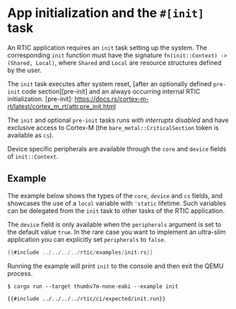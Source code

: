 # App initialization and the `#[init]` task

An RTIC application requires an `init` task setting up the system. The corresponding `init` function must have the
signature `fn(init::Context) -> (Shared, Local)`, where `Shared` and `Local` are resource structures defined by the user.

The `init` task executes after system reset, [after an optionally defined `pre-init` code section][pre-init] and an always occurring internal RTIC initialization.  [pre-init]: https://docs.rs/cortex-m-rt/latest/cortex_m_rt/attr.pre_init.html

The `init` and optional `pre-init` tasks runs *with interrupts disabled* and have exclusive access to Cortex-M (the `bare_metal::CriticalSection` token is available as `cs`).

Device specific peripherals are available through the `core` and `device` fields of `init::Context`.

## Example

The example below shows the types of the `core`, `device` and `cs` fields, and showcases the use of a `local` variable with `'static` lifetime. Such variables can be delegated from the `init` task to other tasks of the RTIC application.

The `device` field is only available when the `peripherals` argument is set to the default value `true`.
In the rare case you want to implement an ultra-slim application you can explicitly set `peripherals` to `false`.

``` rust
{{#include ../../../../rtic/examples/init.rs}}
```

Running the example will print `init` to the console and then exit the QEMU process.

``` console
$ cargo run --target thumbv7m-none-eabi --example init
```

``` console
{{#include ../../../../rtic/ci/expected/init.run}}
```
